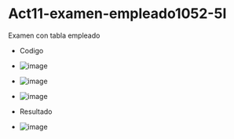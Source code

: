 # Act11-examen-empleado1052-5I
Examen con tabla empleado

- Codigo
- ![image](https://github.com/user-attachments/assets/1f273fcc-c963-40ce-a321-76133018d5b6)
- ![image](https://github.com/user-attachments/assets/353a4373-f60b-4717-bfbf-0020b68859a0)
- ![image](https://github.com/user-attachments/assets/35058426-c441-4fc5-ab9e-c301a583e081)




- Resultado
- ![image](https://github.com/user-attachments/assets/a91ea858-84c4-45d8-89df-b330146d0f37)




